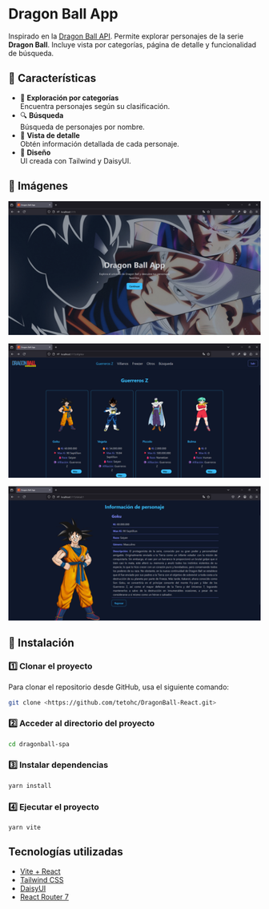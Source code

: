 #  Dragon Ball App 

Inspirado en la [Dragon Ball API](https://web.dragonball-api.com/). Permite explorar personajes de la serie **Dragon Ball**. Incluye vista por categorías, página de detalle y funcionalidad de búsqueda.

## 🚀 Características
- 📂 **Exploración por categorías**  
  Encuentra personajes según su clasificación.
- 🔍 **Búsqueda**  
  Búsqueda de personajes por nombre.
- 📜 **Vista de detalle**  
  Obtén información detallada de cada personaje.
- 🎨 **Diseño**  
  UI creada con Tailwind y DaisyUI.

## 📸 Imágenes

![Vista de inicio](https://raw.githubusercontent.com/tetohc/MediaResources/refs/heads/main/images/covers/dragon_ball_0.png)

![Vista de personajes](https://raw.githubusercontent.com/tetohc/MediaResources/refs/heads/main/images/covers/dragon_ball_1.png)

![Página de detalle](https://raw.githubusercontent.com/tetohc/MediaResources/refs/heads/main/images/covers/dragon_ball_2.png)

## 🚀 Instalación

### 1️⃣ Clonar el proyecto
Para clonar el repositorio desde GitHub, usa el siguiente comando:

```bash
git clone <https://github.com/tetohc/DragonBall-React.git>
```
### 2️⃣ Acceder al directorio del proyecto
```bash
cd dragonball-spa
```
### 3️⃣ Instalar dependencias
```bash
yarn install
```
### 4️⃣ Ejecutar el proyecto
```
yarn vite
````

## Tecnologías utilizadas

- [Vite + React](https://vitejs.dev/) 
- [Tailwind CSS](https://tailwindcss.com/) 
- [DaisyUI](https://daisyui.com/) 
- [React Router 7](https://reactrouter.com/) 